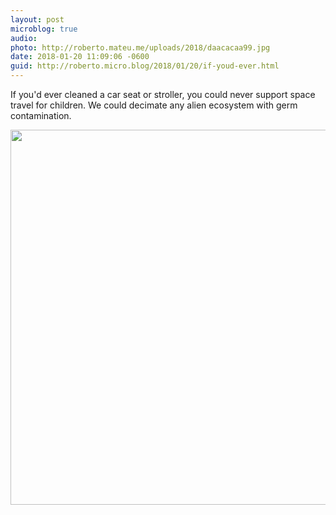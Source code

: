 ```yaml
---
layout: post
microblog: true
audio: 
photo: http://roberto.mateu.me/uploads/2018/daacacaa99.jpg
date: 2018-01-20 11:09:06 -0600
guid: http://roberto.micro.blog/2018/01/20/if-youd-ever.html
---
```

If you'd ever cleaned a car seat or stroller, you could never support space travel for children. We could decimate any alien ecosystem with germ contamination. 

<img src="http://roberto.mateu.me/uploads/2018/daacacaa99.jpg" width="599" height="600" />
